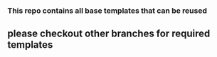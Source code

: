 ### This repo contains all base templates that can be reused

## please checkout other branches for required templates
